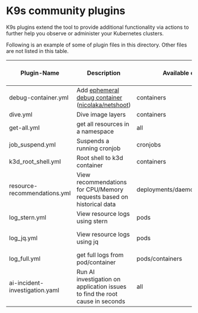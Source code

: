 # K9s community plugins

K9s plugins extend the tool to provide additional functionality via actions to further help you observe or administer your Kubernetes clusters.

Following is an example of some of plugin files in this directory. Other files are not listed in this table.

| Plugin-Name        | Description                                                      | Available on Views       | Shortcut | Kubectl plugin, external dependencies                                                 |
|--------------------|------------------------------------------------------------------|--------------------------|----------|---------------------------------------------------------------------------------------|
| debug-container.yml| Add [ephemeral debug container][1]<br>([nicolaka/netshoot][2])   | containers               | Shift-d  |                                                                                       |
| dive.yml           | Dive image layers                                                | containers               | d        | [Dive](https://github.com/wagoodman/dive)                                             |
| get-all.yml        | get all resources in a namespace                                 | all                      | g        | [Krew](https://krew.sigs.k8s.io/), [ketall](https://github.com/corneliusweig/ketall/) |
| job_suspend.yml    | Suspends a running cronjob                                       | cronjobs                 | Ctrl-s   |                                                                                       |
| k3d_root_shell.yml | Root shell to k3d container                                      | containers               | Shift-s  | [jq](https://stedolan.github.io/jq/)                                                  |
| resource-recommendations.yml | View recommendations for CPU/Memory requests based on historical data | deployments/daemonsets/statefulsets | Shift-k | [Robusta KRR](https://github.com/robusta-dev/krr)                                             |
| log_stern.yml      | View resource logs using stern                                   | pods                     | Ctrl-l   |                                                                                       |
| log_jq.yml         | View resource logs using jq                                      | pods                     | Ctrl-j   | kubectl-plugins/kubectl-jq                                                            |
| log_full.yml       | get full logs from pod/container                                 | pods/containers          | Ctrl-l   |                                                                                       |
| ai-incident-investigation.yaml | Run AI investigation on application issues to find the root cause in seconds | all | Shift-h/o | [HolmesGPT](https://github.com/robusta-dev/holmesgpt) |
[1]: https://kubernetes.io/docs/tasks/debug/debug-application/debug-running-pod/#ephemeral-container
[2]: https://github.com/nicolaka/netshoot

